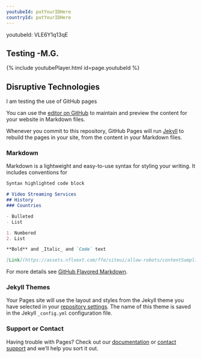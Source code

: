 ```yaml
---
youtubeId: putYourIDHere
countryId: putYourIDHere
---
```


youtubeId: VLE6Y1q13qE

## Testing -M.G.

{% include youtubePlayer.html id=page.youtubeId %}

## Disruptive Technologies

I am testing the use of GitHub pages

You can use the [editor on GitHub](https://github.com/imcrisanto/mms142/edit/main/README.md) to maintain and preview the content for your website in Markdown files.

Whenever you commit to this repository, GitHub Pages will run [Jekyll](https://jekyllrb.com/) to rebuild the pages in your site, from the content in your Markdown files.

### Markdown

Markdown is a lightweight and easy-to-use syntax for styling your writing. It includes conventions for

```markdown
Syntax highlighted code block

# Video Streaming Services
## History 
### Countries

- Bulleted
- List

1. Numbered
2. List

**Bold** and _Italic_ and `Code` text

[Link](https://assets.nflxext.com/ffe/siteui/allow-robots/contentSampling/seo-watch-free-link-preview.jpg) and ![Image](https://assets.nflxext.com/ffe/siteui/allow-robots/contentSampling/seo-watch-free-link-preview.jpg)
```

For more details see [GitHub Flavored Markdown](https://guides.github.com/features/mastering-markdown/).

### Jekyll Themes

Your Pages site will use the layout and styles from the Jekyll theme you have selected in your [repository settings](https://github.com/imcrisanto/mms142/settings). The name of this theme is saved in the Jekyll `_config.yml` configuration file.

### Support or Contact

Having trouble with Pages? Check out our [documentation](https://docs.github.com/categories/github-pages-basics/) or [contact support](https://github.com/contact) and we’ll help you sort it out.
